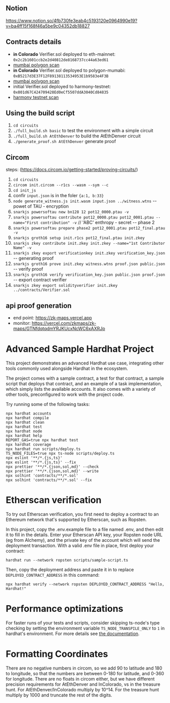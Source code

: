 ## Notion
https://www.notion.so/4fb730fe3eab4c5193120e0964990e19?v=ba4ff15f168f46a5be9c04352db18827

## Contracts details
- **in Colorado** Verifier.sol deployed to eth-mainnet: `0x2c2b1601ccb2e2d40812de8168737cc44a63ed61` 
- [mumbai polygon scan](https://mumbai.polygonscan.com/address/0x2c2b1601ccb2e2d40812de8168737cc44a63ed61)
- **in Colorado** Verifier.sol deployed to polygon-mumabi: `0xB5217d3E37F12F89138113534953E1b9583e4F3B` 
- [mumbai polygon scan](https://mumbai.polygonscan.com/address/0xB5217d3E37F12F89138113534953E1b9583e4F3B)
- initial Verifier.sol deployed to harmony-testnet: `0x801d67C424709428Ed0eCf5507ddA3040Cd84835` 
- [harmony testnet scan](https://explorer.pops.one/address/0x801d67C424709428Ed0eCf5507ddA3040Cd84835?activeTab=2)


## Using the build script

1. `cd circuits`
2. `./full_build.sh basic` to test the environment with a simple circuit
3.  `./full_build.sh AtEthDenver` to build the AtEthDenver circuit
4.  `./generate_proof.sh AtEthDenver` generate proof

## Circom

steps: (https://docs.circom.io/getting-started/proving-circuits/)
1. `cd circuits`
2. `circom init.circom --r1cs --wasm --sym --c`
3. `cd init_js`
4. confir `input.json` is in the foler `{a:1, b:33}`
5. `node generate_witness.js init.wasm input.json ../witness.wtns` 
-- powet of TAU - encryption
6. `snarkjs powersoftau new bn128 12 pot12_0000.ptau -v`
7. `snarkjs powersoftau contribute pot12_0000.ptau pot12_0001.ptau --name="First contribution" -v` // 'ABC' enthropy - secret
-- phase 2
8. `snarkjs powersoftau prepare phase2 pot12_0001.ptau pot12_final.ptau -v`
9. `snarkjs groth16 setup init.r1cs pot12_final.ptau init.zkey`
10. `snarkjs zkey contribute init.zkey init.zkey --name="1st Contributor Name" -v`
11. `snarkjs zkey export verificationkey init.zkey verification_key.json`
-- generating proof
12. `snarkjs groth16 prove init.zkey witness.wtns proof.json public.json`
-- verify proof
13. `snarkjs groth16 verify verification_key.json public.json proof.json`
-- export contract verifier
14. `snarkjs zkey export solidityverifier init.zkey ../contracts/Verifier.sol`


## api proof generation
- end point: https://zk-maps.vercel.app
- monitor: https://vercel.com/zkmaps/zk-maps/GTNfdqtqdmYRJKUcxNcWC6xAXRJp
# Advanced Sample Hardhat Project

This project demonstrates an advanced Hardhat use case, integrating other tools commonly used alongside Hardhat in the ecosystem.

The project comes with a sample contract, a test for that contract, a sample script that deploys that contract, and an example of a task implementation, which simply lists the available accounts. It also comes with a variety of other tools, preconfigured to work with the project code.

Try running some of the following tasks:

```shell
npx hardhat accounts
npx hardhat compile
npx hardhat clean
npx hardhat test
npx hardhat node
npx hardhat help
REPORT_GAS=true npx hardhat test
npx hardhat coverage
npx hardhat run scripts/deploy.ts
TS_NODE_FILES=true npx ts-node scripts/deploy.ts
npx eslint '**/*.{js,ts}'
npx eslint '**/*.{js,ts}' --fix
npx prettier '**/*.{json,sol,md}' --check
npx prettier '**/*.{json,sol,md}' --write
npx solhint 'contracts/**/*.sol'
npx solhint 'contracts/**/*.sol' --fix
```

# Etherscan verification

To try out Etherscan verification, you first need to deploy a contract to an Ethereum network that's supported by Etherscan, such as Ropsten.

In this project, copy the .env.example file to a file named .env, and then edit it to fill in the details. Enter your Etherscan API key, your Ropsten node URL (eg from Alchemy), and the private key of the account which will send the deployment transaction. With a valid .env file in place, first deploy your contract:

```shell
hardhat run --network ropsten scripts/sample-script.ts
```

Then, copy the deployment address and paste it in to replace `DEPLOYED_CONTRACT_ADDRESS` in this command:

```shell
npx hardhat verify --network ropsten DEPLOYED_CONTRACT_ADDRESS "Hello, Hardhat!"
```

# Performance optimizations

For faster runs of your tests and scripts, consider skipping ts-node's type checking by setting the environment variable `TS_NODE_TRANSPILE_ONLY` to `1` in hardhat's environment. For more details see [the documentation](https://hardhat.org/guides/typescript.html#performance-optimizations).

# Formatting Coordinates

There are no negative numbers in circom, so we add 90 to latitude and 180 to longitude, so that the numbers are between 0-180 for latitude, and 0-360 for longitude.
There are no floats in circom either, but we have different precision requirements for AtEthDenver and InColorado, vs in the treasure hunt.
For AtEthDenver/InColorado multiply by 10^14. For the treasure hunt multiply by 1000 and truncate the rest of the digits.
